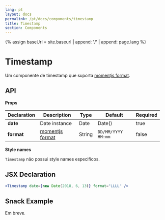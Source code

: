 ```yaml
---
lang: pt
layout: docs
permalink: /pt/docs/components/timestamp
title: Timestamp
section: Components
---
```

{% assign baseUrl = site.baseurl | append: '/' | append: page.lang %}

# Timestamp

Um componente de timestamp que suporta [momentjs format](https://momentjs.com/docs/#/displaying/format/).

## API

**Props**

| Declaration | Description | Type | Default | Required |
|-------------|------------|------|---------|----------|
| **date** | Date instance | Date | Date() | true |
| **format** | [momentjs format](https://momentjs.com/docs/#/displaying/format/) | String | `DD/MM/YYYY HH:mm` | false |

**Style names**

`Timestamp` não possui style names especificos.

## JSX Declaration

``` jsx
<Timestamp date={new Date(2018, 6, 13)} format="LLLL" />
```

## Snack Example

Em breve.
